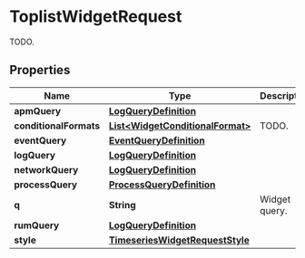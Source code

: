 

# ToplistWidgetRequest

TODO.
## Properties

Name | Type | Description | Notes
------------ | ------------- | ------------- | -------------
**apmQuery** | [**LogQueryDefinition**](LogQueryDefinition.md) |  |  [optional]
**conditionalFormats** | [**List&lt;WidgetConditionalFormat&gt;**](WidgetConditionalFormat.md) | TODO. |  [optional]
**eventQuery** | [**EventQueryDefinition**](EventQueryDefinition.md) |  |  [optional]
**logQuery** | [**LogQueryDefinition**](LogQueryDefinition.md) |  |  [optional]
**networkQuery** | [**LogQueryDefinition**](LogQueryDefinition.md) |  |  [optional]
**processQuery** | [**ProcessQueryDefinition**](ProcessQueryDefinition.md) |  |  [optional]
**q** | **String** | Widget query. |  [optional]
**rumQuery** | [**LogQueryDefinition**](LogQueryDefinition.md) |  |  [optional]
**style** | [**TimeseriesWidgetRequestStyle**](TimeseriesWidgetRequestStyle.md) |  |  [optional]



